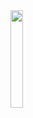 <img src="https://github.com/user-attachments/assets/1d99c2c8-7246-4e46-9cc4-276f7d33e347" width="20%">
